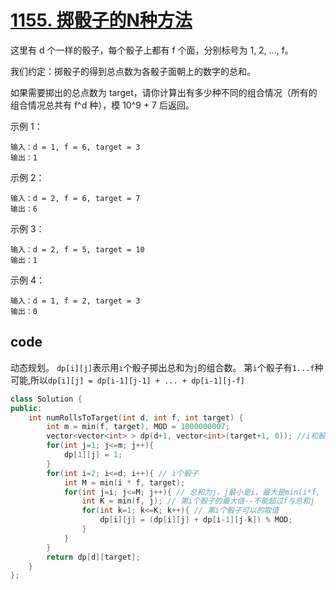 # [1155. 掷骰子的N种方法](https://leetcode-cn.com/problems/number-of-dice-rolls-with-target-sum)

这里有 d 个一样的骰子，每个骰子上都有 f 个面，分别标号为 1, 2, ..., f。

我们约定：掷骰子的得到总点数为各骰子面朝上的数字的总和。

如果需要掷出的总点数为 target，请你计算出有多少种不同的组合情况（所有的组合情况总共有 f^d 种），模 10^9 + 7 后返回。

 

示例 1：

    输入：d = 1, f = 6, target = 3
    输出：1

示例 2：

    输入：d = 2, f = 6, target = 7
    输出：6
示例 3：

    输入：d = 2, f = 5, target = 10
    输出：1
示例 4：

    输入：d = 1, f = 2, target = 3
    输出：0

## code

动态规划。
`dp[i][j]`表示用`i`个骰子掷出总和为`j`的组合数。
第`i`个骰子有`1...f`种可能,所以`dp[i][j] = dp[i-1][j-1] + ... + dp[i-1][j-f]`

```c++
class Solution {
public:
    int numRollsToTarget(int d, int f, int target) {
        int m = min(f, target), MOD = 1000000007;
        vector<vector<int> > dp(d+1, vector<int>(target+1, 0)); //i和骰子总和为j
        for(int j=1; j<=m; j++){
            dp[1][j] = 1;
        }
        for(int i=2; i<=d; i++){ // i个骰子
            int M = min(i * f, target);
            for(int j=i; j<=M; j++){ // 总和为j，j最小是i，最大是min(i*f, target)
                int K = min(f, j); // 第i个骰子的最大值--不能超过f与总和j
                for(int k=1; k<=K; k++){ // 第i个骰子可以的取值
                    dp[i][j] = (dp[i][j] + dp[i-1][j-k]) % MOD;
                }
            }
        }
        return dp[d][target];
    }
};
```